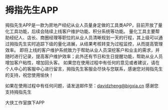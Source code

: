 # 拇指先生APP

拇指先生APP是一款为房地产经纪从业人员量身定做的工具类APP，目前开放了量化工具功能，后续会陆续上线客户维护功能、积分系统等功能。
量化工具主要帮助经纪人、店长、商圈经理等职位的从业人员清晰规划一天的行程，其上级可以通过拇指先生实时追踪下级的量化进展，从结果考核转变为过程监控，从而提高管理效率。
即将上线的客户维护系统致力于帮助从业人员深挖客户和业主的需求，并随时进行记录，提高客户维护效率；此外还有节日和生日提醒功能，帮助从业人员增加客户粘性，增加回头客。
如果您在使用过程中有任何的意见或者建议，请在个人中心的客服中心进行留言，拇指先生客服会尽快与您联系，感谢您对拇指先生的支持，祝您使用愉快！

如果在使用过程中有任何问题，请发送邮件至：davidzheng@bigxia.cn
感谢您支持拇指先生


大侠工作室旗下APP
